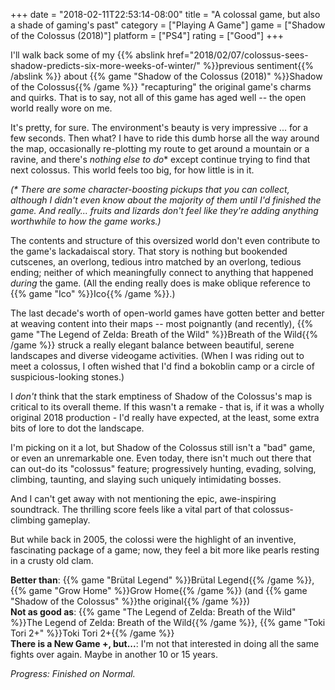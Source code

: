 +++
date = "2018-02-11T22:53:14-08:00"
title = "A colossal game, but also a shade of gaming's past"
category = ["Playing A Game"]
game = ["Shadow of the Colossus (2018)"]
platform = ["PS4"]
rating = ["Good"]
+++

I'll walk back some of my {{% abslink href="2018/02/07/colossus-sees-shadow-predicts-six-more-weeks-of-winter/" %}}previous sentiment{{% /abslink %}} about {{% game "Shadow of the Colossus (2018)" %}}Shadow of the Colossus{{% /game %}} "recapturing" the original game's charms and quirks.  That is to say, not all of this game has aged well -- the open world really wore on me.

It's pretty, for sure.  The environment's beauty is very impressive ... for a few seconds.  Then what?  I have to ride this dumb horse all the way around the map, occasionally re-plotting my route to get around a mountain or a ravine, and there's <i>nothing else to do</i>\* except continue trying to find that next colossus.  This world feels too big, for how little is in it.

<i>(\* There are some character-boosting pickups that you can collect, although I didn't even know about the majority of them until I'd finished the game.  And really... fruits and lizards don't feel like they're adding anything worthwhile to how the game works.)</i>

The contents and structure of this oversized world don't even contribute to the game's lackadaiscal story.  That story is nothing but bookended cutscenes, an overlong, tedious intro matched by an overlong, tedious ending; neither of which meaningfully connect to anything that happened <i>during</i> the game.  (All the ending really does is make oblique reference to {{% game "Ico" %}}Ico{{% /game %}}.)

The last decade's worth of open-world games have gotten better and better at weaving content into their maps -- most poignantly (and recently), {{% game "The Legend of Zelda: Breath of the Wild" %}}Breath of the Wild{{% /game %}} struck a really elegant balance between beautiful, serene landscapes and diverse videogame activities.  (When I was riding out to meet a colossus, I often wished that I'd find a bokoblin camp or a circle of suspicious-looking stones.)

I <i>don't</i> think that the stark emptiness of Shadow of the Colossus's map is critical to its overall theme.  If this wasn't a remake - that is, if it was a wholly original 2018 production - I'd really have expected, at the least, some extra bits of lore to dot the landscape.

I'm picking on it a lot, but Shadow of the Colossus still isn't a "bad" game, or even an unremarkable one.  Even today, there isn't much out there that can out-do its "colossus" feature; progressively hunting, evading, solving, climbing, taunting, and slaying such uniquely intimidating bosses.

And I can't get away with not mentioning the epic, awe-inspiring soundtrack.  The thrilling score feels like a vital part of that colossus-climbing gameplay.

But while back in 2005, the colossi were the highlight of an inventive, fascinating package of a game; now, they feel a bit more like pearls resting in a crusty old clam.

<b>Better than</b>: {{% game "Brütal Legend" %}}Brütal Legend{{% /game %}}, {{% game "Grow Home" %}}Grow Home{{% /game %}} (and {{% game "Shadow of the Colossus" %}}the original{{% /game %}})  
<b>Not as good as</b>: {{% game "The Legend of Zelda: Breath of the Wild" %}}The Legend of Zelda: Breath of the Wild{{% /game %}}, {{% game "Toki Tori 2+" %}}Toki Tori 2+{{% /game %}}  
<b>There is a New Game +, but...</b>: I'm not that interested in doing all the same fights over again.  Maybe in another 10 or 15 years.

<i>Progress: Finished on Normal.</i>
